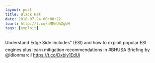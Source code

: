 ```yaml
---
layout: post
title: Black Hat
date: 2018-07-24 00:00:22
tourl: http://t.co/aMEkUhZgUH
tags: [exploit]
---
```

Understand Edge Side Includes" (ESI) and how to exploit popular ESI engines plus learn mitigation recommendations in #BHUSA Briefing by @ldionmarcil  https://t.co/Dxbly1EdUi